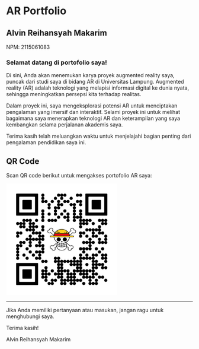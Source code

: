 # AR Portfolio

## Alvin Reihansyah Makarim

NPM: 2115061083

### Selamat datang di portofolio saya!

Di sini, Anda akan menemukan karya proyek augmented reality saya, puncak dari studi saya di bidang AR di Universitas Lampung. Augmented reality (AR) adalah teknologi yang melapisi informasi digital ke dunia nyata, sehingga meningkatkan persepsi kita terhadap realitas. 

Dalam proyek ini, saya mengeksplorasi potensi AR untuk menciptakan pengalaman yang imersif dan interaktif. Selami proyek ini untuk melihat bagaimana saya menerapkan teknologi AR dan keterampilan yang saya kembangkan selama perjalanan akademis saya.

Terima kasih telah meluangkan waktu untuk menjelajahi bagian penting dari pengalaman pendidikan saya ini.

## QR Code
Scan QR code berikut untuk mengakses portofolio AR saya:

<img src="./assets/img/qr-code.png" alt="QR Code" width="300" height="300">

---

Jika Anda memiliki pertanyaan atau masukan, jangan ragu untuk menghubungi saya.

Terima kasih!

Alvin Reihansyah Makarim
